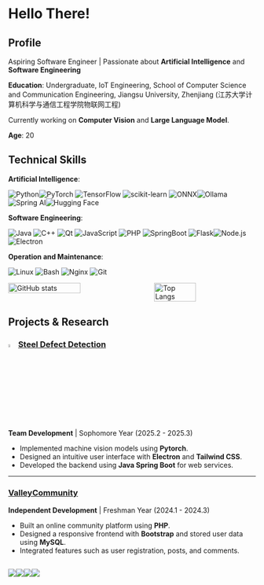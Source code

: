 # Hello There!

## Profile

Aspiring Software Engineer | Passionate about **Artificial Intelligence** and **Software Engineering**

**Education**: Undergraduate, IoT Engineering, School of Computer Science and Communication Engineering, Jiangsu University, Zhenjiang (江苏大学计算机科学与通信工程学院物联网工程)

Currently working on **Computer Vision** and **Large Language Model**.

**Age**: 20

## Technical Skills

**Artificial Intelligence**: 

<img src="https://img.shields.io/badge/Python-%2314354C.svg?style=for-the-badge&logo=python&logoColor=white" alt="Python"><img src="https://img.shields.io/badge/PyTorch-%23EE4C2C.svg?style=for-the-badge&logo=pytorch&logoColor=white" alt="PyTorch"> <img src="https://img.shields.io/badge/TensorFlow-%23FF6F00.svg?style=for-the-badge&logo=tensorflow&logoColor=white" alt="TensorFlow"> <img src="https://img.shields.io/badge/scikit_learn-%23F7931E.svg?style=for-the-badge&logo=scikit-learn&logoColor=white" alt="scikit-learn"> <img src="https://img.shields.io/badge/ONNX-%239077E7.svg?style=for-the-badge&logo=onnx&logoColor=white" alt="ONNX"><img src="https://img.shields.io/badge/Ollama-%23000000.svg?style=for-the-badge&logo=ollama&logoColor=white" alt="Ollama"><img src="https://img.shields.io/badge/Spring_AI-%236DB33F.svg?style=for-the-badge&logo=spring&logoColor=white" alt="Spring AI"><img src="https://img.shields.io/badge/Hugging_Face-%23FFD21E.svg?style=for-the-badge&logo=huggingface&logoColor=white" alt="Hugging Face">

**Software Engineering**: 

<img src="https://img.shields.io/badge/Java-%23ED8B00.svg?style=for-the-badge&logo=java&logoColor=white" alt="Java"> <img src="https://img.shields.io/badge/C%2B%2B-%2300599C.svg?style=for-the-badge&logo=c%2B%2B&logoColor=white" alt="C++"> <img src="https://img.shields.io/badge/Qt-%2341CD52.svg?style=for-the-badge&logo=qt&logoColor=white" alt="Qt"> <img src="https://img.shields.io/badge/JavaScript-%23F7DF1E.svg?style=for-the-badge&logo=javascript&logoColor=black" alt="JavaScript"> <img src="https://img.shields.io/badge/PHP-%23777BB4.svg?style=for-the-badge&logo=php&logoColor=white" alt="PHP"> <img src="https://img.shields.io/badge/SpringBoot-%236DB33F.svg?style=for-the-badge&logo=springboot&logoColor=white" alt="SpringBoot"> <img src="https://img.shields.io/badge/Flask-%23000000.svg?style=for-the-badge&logo=flask&logoColor=white" alt="Flask"><img src="https://img.shields.io/badge/Node.js-%23339933.svg?style=for-the-badge&logo=nodedotjs&logoColor=white" alt="Node.js"><img src="https://img.shields.io/badge/Electron-%2347848F.svg?style=for-the-badge&logo=electron&logoColor=white" alt="Electron">

**Operation and Maintenance**: 

<img src="https://img.shields.io/badge/Linux-%23FCC624.svg?style=for-the-badge&logo=linux&logoColor=black" alt="Linux"> <img src="https://img.shields.io/badge/Bash-%23121011.svg?style=for-the-badge&logo=gnubash&logoColor=white" alt="Bash"> <img src="https://img.shields.io/badge/Nginx-%23009639.svg?style=for-the-badge&logo=nginx&logoColor=white" alt="Nginx"> <img src="https://img.shields.io/badge/Git-%23F1502F.svg?style=for-the-badge&logo=git&logoColor=white" alt="Git">

<div style="display: flex; justify-content: space-between;">
  <img src="https://github-readme-stats.vercel.app/api?username=HolmesAmzish&show_icons=true&theme=transparent" alt="GitHub stats" style="width: 54%;">
  <img src="https://github-readme-stats.vercel.app/api/top-langs/?username=HolmesAmzish&layout=compact&theme=transparent" alt="Top Langs" style="width: 41%;">
</div>



## Projects & Research


### <img src="https://raw.githubusercontent.com/HolmesAmzish/SteelDefectDetection/refs/heads/master/view/icon/sdd-logo.png" width=4%>[Steel Defect Detection](https://github.com/HolmesAmzish/SteelDefectDetection)
**Team Development** | Sophomore Year (2025.2 - 2025.3) 

- Implemented machine vision models using **Pytorch**.  
- Designed an intuitive user interface with **Electron** and **Tailwind CSS**.  
- Developed the backend using **Java Spring Boot** for web services.  

---

### [ValleyCommunity](https://github.com/HolmesAmzish/ValleyCommunity)  
**Independent Development** | Freshman Year (2024.1 - 2024.3)  

- Built an online community platform using **PHP**.
- Designed a responsive frontend with **Bootstrap** and stored user data using **MySQL**.
- Integrated features such as user registration, posts, and comments.

## 

<img src="https://img.shields.io/badge/X-%40HolmesAmzish-1DA1F2?style=flat-square&logo=x&logoColor=white"><img src="https://img.shields.io/badge/GitHub-HolmesAmzish-%23181717?style=flat-square&logo=github&logoColor=white"><img src="https://img.shields.io/badge/Email-HolmesAmzish86%40outlook.com-%23D14836?style=flat-square&logo=microsoft-outlook&logoColor=white"><img src="https://img.shields.io/badge/QQ-1272369577-%2312B7F5?style=flat-square&logo=tencent-qq&logoColor=white">